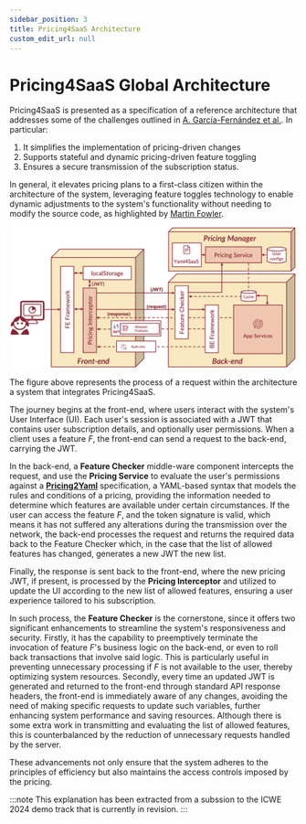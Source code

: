 ```yaml
---
sidebar_position: 3
title: Pricing4SaaS Architecture
custom_edit_url: null
---
```


# Pricing4SaaS Global Architecture

Pricing4SaaS is presented as a specification of a reference architecture that addresses some of the challenges outlined in [A. García-Fernández et al.](https://doi.org/10.48550/arXiv.2403.14007). In particular:

1. It simplifies the implementation of pricing-driven changes 
2. Supports stateful and dynamic pricing-driven feature toggling
3. Ensures a secure transmission of the subscription status. 

In general, it elevates pricing plans to a first-class citizen within the architecture of the system, leveraging feature toggles technology to enable dynamic adjustments to the system's functionality without needing to modify the source code, as highlighted by [Martin Fowler](https://martinfowler.com/articles/feature-toggles.html).

![Pricing4SaaS Architecture](../../../static/img/architecture.png)

The figure above represents the process of a request within the architecture a system that integrates Pricing4SaaS. 

The journey begins at the front-end, where users interact with the system's User Interface (UI). Each user's session is associated with a JWT that contains user subscription details, and optionally user permissions. When a client uses a feature *F*, the front-end can send a request to the back-end, carrying the JWT. 

In the back-end, a **Feature Checker** middle-ware component intercepts the request, and use the **Pricing Service** to evaluate the user's permissions against a [**Pricing2Yaml**](../../pricing-description-languages/Pricing2Yaml/the-pricing2yaml-syntax) specification, a YAML-based syntax that models the rules and conditions of a pricing, providing the information needed to determine which features are available under certain circumstances. If the user can access the feature *F*, and the token signature is valid, which means it has not suffered any alterations during the transmission over the network, the back-end processes the request and returns the required data back to the Feature Checker which, in the case that the list of allowed features has changed, generates a new JWT the new list.

Finally, the response is sent back to the front-end, where the new pricing JWT, if present, is processed by the **Pricing Interceptor** and utilized to update the UI according to the new list of allowed features, ensuring a user experience tailored to his subscription.

In such process, the **Feature Checker** is the cornerstone, since it offers two significant enhancements to streamline the system's responsiveness and security. Firstly, it has the capability to preemptively terminate the invocation of feature *F*'s business logic on the back-end, or even to roll back transactions that involve said logic. This is particularly useful in preventing unnecessary processing if *F* is not available to the user, thereby optimizing system resources. Secondly, every time an updated JWT is generated and returned to the front-end through standard API response headers, the front-end is immediately aware of any changes, avoiding the need of making specific requests to update such variables, further enhancing system performance and saving resources. Although there is some extra work in transmitting and evaluating the list of allowed features, this is counterbalanced by the reduction of unnecessary requests handled by the server. 

These advancements not only ensure that the system adheres to the principles of efficiency but also maintains the access controls imposed by the pricing.

:::note
This explanation has been extracted from a subssion to the ICWE 2024 demo track that is currently in revision.
:::